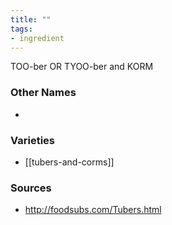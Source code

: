 ```yaml
---
title: ""
tags:
- ingredient
---
```

TOO-ber OR TYOO-ber and KORM

### Other Names

* 

### Varieties

* [[tubers-and-corms]]

### Sources
* http://foodsubs.com/Tubers.html
